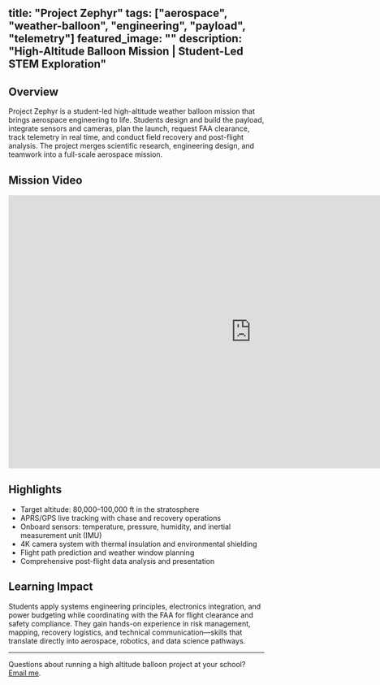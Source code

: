 title: "Project Zephyr"
tags: ["aerospace", "weather-balloon", "engineering", "payload", "telemetry"]
featured_image: ""
description: "High-Altitude Balloon Mission | Student-Led STEM Exploration"
---

## Overview

Project Zephyr is a student-led high-altitude weather balloon mission that brings aerospace engineering to life. Students design and build the payload, integrate sensors and cameras, plan the launch, request FAA clearance, track telemetry in real time, and conduct field recovery and post-flight analysis. The project merges scientific research, engineering design, and teamwork into a full-scale aerospace mission.

## Mission Video

<iframe width="956" height="538" src="https://www.youtube.com/embed/_wtb9mrE5c0" title="MHS Engineering High Altitude Weather Balloon" frameborder="0" allow="accelerometer; autoplay; clipboard-write; encrypted-media; gyroscope; picture-in-picture; web-share" referrerpolicy="strict-origin-when-cross-origin" allowfullscreen></iframe>

## Highlights

- Target altitude: 80,000–100,000 ft in the stratosphere
- APRS/GPS live tracking with chase and recovery operations
- Onboard sensors: temperature, pressure, humidity, and inertial measurement unit (IMU)
- 4K camera system with thermal insulation and environmental shielding
- Flight path prediction and weather window planning
- Comprehensive post-flight data analysis and presentation

## Learning Impact

Students apply systems engineering principles, electronics integration, and power budgeting while coordinating with the FAA for flight clearance and safety compliance. They gain hands-on experience in risk management, mapping, recovery logistics, and technical communication—skills that translate directly into aerospace, robotics, and data science pathways.

---

Questions about running a high altitude balloon project at your school? [Email me](mailto:stramark@gmail.com).